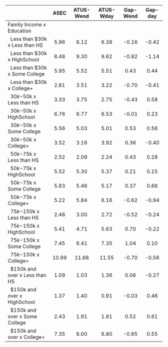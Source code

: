 
|                      |         ASEC |    ATUS-Wend |    ATUS-Wday |     Gap-Wend |      Gap-day |
| -------------------- | :----------: | :----------: | :----------: | :----------: | :----------: |
| Family Income x Education |              |              |              |              |              |
| &nbsp;&nbsp;Less than $30k x Less than HS |         5.96 |         6.12 |         6.38 |        -0.16 |        -0.42 |
| &nbsp;&nbsp;Less than $30k x HighSchool |         8.48 |         9.30 |         9.62 |        -0.82 |        -1.14 |
| &nbsp;&nbsp;Less than $30k x Some College |         5.95 |         5.52 |         5.51 |         0.43 |         0.44 |
| &nbsp;&nbsp;Less than $30k x College+ |         2.81 |         3.51 |         3.22 |        -0.70 |        -0.41 |
| &nbsp;&nbsp;$30k-$50k x Less than HS |         3.33 |         3.75 |         2.75 |        -0.43 |         0.58 |
| &nbsp;&nbsp;$30k-$50k x HighSchool |         6.76 |         6.77 |         6.53 |        -0.01 |         0.23 |
| &nbsp;&nbsp;$30k-$50k x Some College |         5.56 |         5.03 |         5.01 |         0.53 |         0.56 |
| &nbsp;&nbsp;$30k-$50k x College+ |         3.52 |         3.16 |         3.92 |         0.36 |        -0.40 |
| &nbsp;&nbsp;$50k-$75k x Less than HS |         2.52 |         2.09 |         2.24 |         0.43 |         0.28 |
| &nbsp;&nbsp;$50k-$75k x HighSchool |         5.52 |         5.30 |         5.37 |         0.21 |         0.15 |
| &nbsp;&nbsp;$50k-$75k x Some College |         5.83 |         5.46 |         5.17 |         0.37 |         0.66 |
| &nbsp;&nbsp;$50k-$75k x College+ |         5.22 |         5.84 |         6.16 |        -0.62 |        -0.94 |
| &nbsp;&nbsp;$75k-$150k x Less than HS |         2.48 |         3.00 |         2.72 |        -0.52 |        -0.24 |
| &nbsp;&nbsp;$75k-$150k x HighSchool |         5.41 |         4.71 |         5.63 |         0.70 |        -0.22 |
| &nbsp;&nbsp;$75k-$150k x Some College |         7.45 |         6.41 |         7.35 |         1.04 |         0.10 |
| &nbsp;&nbsp;$75k-$150k x College+ |        10.99 |        11.68 |        11.55 |        -0.70 |        -0.56 |
| &nbsp;&nbsp;$150k and over x Less than HS |         1.09 |         1.03 |         1.36 |         0.06 |        -0.27 |
| &nbsp;&nbsp;$150k and over x HighSchool |         1.37 |         1.40 |         0.91 |        -0.03 |         0.46 |
| &nbsp;&nbsp;$150k and over x Some College |         2.43 |         1.91 |         1.81 |         0.52 |         0.61 |
| &nbsp;&nbsp;$150k and over x College+ |         7.35 |         8.00 |         6.80 |        -0.65 |         0.55 |

